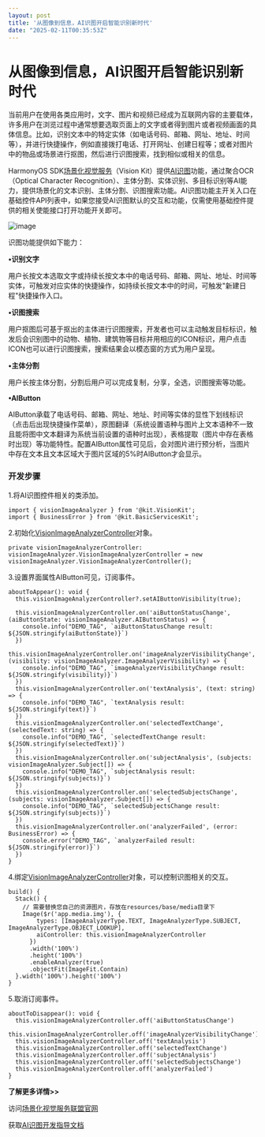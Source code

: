 ```yaml
---
layout: post
title: '从图像到信息，AI识图开启智能识别新时代'
date: "2025-02-11T00:35:53Z"
---
```

从图像到信息，AI识图开启智能识别新时代
====================

当前用户在使用各类应用时，文字、图片和视频已经成为互联网内容的主要载体，许多用户在浏览过程中通常想要选取页面上的文字或者得到图片或者视频画面的具体信息。比如，识别文本中的特定实体（如电话号码、邮箱、网址、地址、时间等），并进行快捷操作，例如直接拨打电话、打开网址、创建日程等；或者对图片中的物品或场景进行抠图，然后进行识图搜索，找到相似或相关的信息。

HarmonyOS SDK[场景化视觉服务](https://developer.huawei.com/consumer/cn/sdk/vision-kit/?ha_source=hms1 "场景化视觉服务")（Vision Kit）提供[AI识图](https://developer.huawei.com/consumer/cn/doc/harmonyos-guides-V5/vision-imageanalyzer-V5?ha_source=hms1 "AI识图")功能，通过聚合OCR（Optical Character Recognition）、主体分割、实体识别、多目标识别等AI能力，提供场景化的文本识别、主体分割、识图搜索功能。AI识图功能主开关入口在基础控件API列表中，如果您接受AI识图默认的交互和功能，仅需使用基础控件提供的相关使能接口打开功能开关即可。

![image](https://img2024.cnblogs.com/blog/2396482/202502/2396482-20250210110156142-1258749708.png)

识图功能提供如下能力：

**•识别文字**

用户长按文本选取文字或持续长按文本中的电话号码、邮箱、网址、地址、时间等实体，可触发对应实体的快捷操作，如持续长按文本中的时间，可触发"新建日程"快捷操作入口。

**•识图搜索**

用户抠图后可基于抠出的主体进行识图搜索，开发者也可以主动触发目标标识，触发后会识别图中的动物、植物、建筑物等目标并用相应的ICON标识，用户点击ICON也可以进行识图搜索，搜索结果会以模态窗的方式为用户呈现。

**•主体分割**

用户长按主体分割，分割后用户可以完成复制，分享，全选，识图搜索等功能。

**•AIButton**

AIButton承载了电话号码、邮箱、网址、地址、时间等实体的显性下划线标识（点击后出现快捷操作菜单），原图翻译（系统设置语种与图片上文本语种不一致且能将图中文本翻译为系统当前设置的语种时出现），表格提取（图片中存在表格时出现）等功能特性。配置AIButton属性可见后，会对图片进行预分析，当图片中存在文本且文本区域大于图片区域的5%时AIButton才会显示。

### 开发步骤

1.将AI识图控件相关的类添加。

    import { visionImageAnalyzer } from '@kit.VisionKit';
    import { BusinessError } from '@kit.BasicServicesKit';
    

2.初始化[VisionImageAnalyzerController](https://developer.huawei.com/consumer/cn/doc/harmonyos-references-V5/vision-image-analyzer-V5?ha_source=hms1#section37192953318 "VisionImageAnalyzerController")对象。

    private visionImageAnalyzerController: visionImageAnalyzer.VisionImageAnalyzerController = new visionImageAnalyzer.VisionImageAnalyzerController();
    

3.设置界面属性AIButton可见，订阅事件。

    aboutToAppear(): void {
      this.visionImageAnalyzerController?.setAIButtonVisibility(true);
    
      this.visionImageAnalyzerController.on('aiButtonStatusChange', (aiButtonState: visionImageAnalyzer.AIButtonStatus) => {
        console.info("DEMO_TAG", `aiButtonStatusChange result: ${JSON.stringify(aiButtonState)}`)
      })
      this.visionImageAnalyzerController.on('imageAnalyzerVisibilityChange', (visibility: visionImageAnalyzer.ImageAnalyzerVisibility) => {
        console.info("DEMO_TAG", `imageAnalyzerVisibilityChange result: ${JSON.stringify(visibility)}`)
      })
      this.visionImageAnalyzerController.on('textAnalysis', (text: string) => {
        console.info("DEMO_TAG", `textAnalysis result: ${JSON.stringify(text)}`)
      })
      this.visionImageAnalyzerController.on('selectedTextChange', (selectedText: string) => {
        console.info("DEMO_TAG", `selectedTextChange result: ${JSON.stringify(selectedText)}`)
      })
      this.visionImageAnalyzerController.on('subjectAnalysis', (subjects: visionImageAnalyzer.Subject[]) => {
        console.info("DEMO_TAG", `subjectAnalysis result: ${JSON.stringify(subjects)}`)
      })
      this.visionImageAnalyzerController.on('selectedSubjectsChange', (subjects: visionImageAnalyzer.Subject[]) => {
        console.info("DEMO_TAG", `selectedSubjectsChange result: ${JSON.stringify(subjects)}`)
      })
      this.visionImageAnalyzerController.on('analyzerFailed', (error: BusinessError) => {
        console.error("DEMO_TAG", `analyzerFailed result: ${JSON.stringify(error)}`)
      })
    }
    

4.绑定[VisionImageAnalyzerController](https://developer.huawei.com/consumer/cn/doc/harmonyos-references-V5/vision-image-analyzer-V5?ha_source=hms1#section37192953318 "VisionImageAnalyzerController")对象，可以控制识图相关的交互。

    build() {
      Stack() {
        // 需要替换您自己的资源图片，存放在resources/base/media目录下
        Image($r('app.media.img'), {
            types: [ImageAnalyzerType.TEXT, ImageAnalyzerType.SUBJECT, ImageAnalyzerType.OBJECT_LOOKUP],
            aiController: this.visionImageAnalyzerController
          })
          .width('100%')
          .height('100%')
          .enableAnalyzer(true)
          .objectFit(ImageFit.Contain)
      }.width('100%').height('100%')
    }
    

5.取消订阅事件。

    aboutToDisappear(): void {
      this.visionImageAnalyzerController.off('aiButtonStatusChange')
      this.visionImageAnalyzerController.off('imageAnalyzerVisibilityChange')
      this.visionImageAnalyzerController.off('textAnalysis')
      this.visionImageAnalyzerController.off('selectedTextChange')
      this.visionImageAnalyzerController.off('subjectAnalysis')
      this.visionImageAnalyzerController.off('selectedSubjectsChange')
      this.visionImageAnalyzerController.off('analyzerFailed')
    }
    

**了解更多详情>>**

访问[场景化视觉服务联盟官网](https://developer.huawei.com/consumer/cn/sdk/vision-kit/?ha_source=hms1 "场景化视觉服务联盟官网")

获取[AI识图开发指导文档](https://developer.huawei.com/consumer/cn/doc/harmonyos-guides-V5/vision-imageanalyzer-V5?ha_source=hms1 "AI识图开发指导文档")